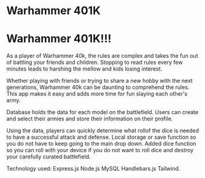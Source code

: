 # Warhammer 401K
# Warhammer 401K!!!
As a player of Warhammer 40k, the rules are complex and takes the fun out of battling your friends and children. Stopping to read rules every few minutes leads to harshing the mellow and kids losing interest. 

Whether playing with friends or trying to share a new hobby with the next generations, Warhammer 40k can be daunting to comprehend the rules. This app makes it easy and adds more time for fun slaying each other's army. 

Database holds the data for each model on the battlefield. Users can create and select their armies and store their information on their profile.

Using the data, players can quickly determine what rollof the dice is needed to have a successful attack and defense.
Local storage or save function so you do not have to keep going to the main drop down. 
Added dice function so you can roll with your device if you do not want to roll dice and destroy your carefully curated battlefield. 



Technology used:
Express.js
Node.js
MySQL
Handlebars.js
Tailwind.